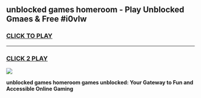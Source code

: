 
## unblocked games homeroom - Play Unblocked Gmaes & Free #i0vlw
<h3>
<a href="https://news.freeplayer.one?title=unblocked_games_homeroom&ref=03M">CLICK TO PLAY</a></h3>
<hr>

<h3>
<a href="https://news.freeplayer.one?title=unblocked_games_homeroom&ref=03M">CLICK 2 PLAY</a>
  
</h3>

<a href="https://news.freeplayer.one?title=unblocked_games_homeroom&ref=03M"><img src="https://clearcache.store/games.png"></a>


**unblocked games homeroom games unblocked: Your Gateway to Fun and Accessible Online Gaming**
